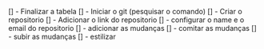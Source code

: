 [] - Finalizar a tabela
[] - Iniciar o git (pesquisar o comando)
[] - Criar o repositorio
[] - Adicionar o link do repositorio
[] - configurar o name e o email do repositorio
[] - adicionar as mudanças
[] - comitar as mudanças
[] - subir as mudanças
[] - estilizar 